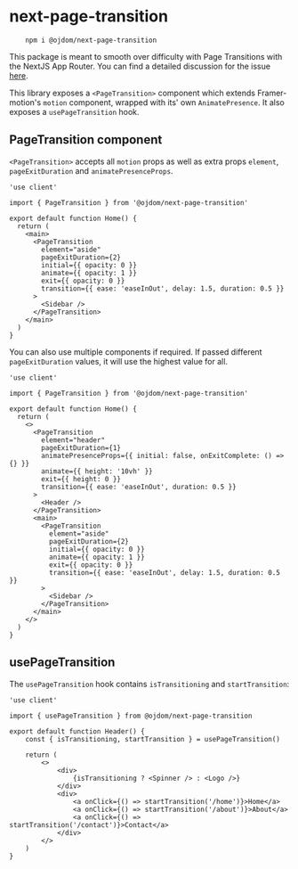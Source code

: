 # next-page-transition

```
    npm i @ojdom/next-page-transition
```

This package is meant to smooth over difficulty with Page Transitions with the NextJS App Router. You can find a detailed discussion for the issue [here](https://github.com/vercel/next.js/issues/49279).

This library exposes a `<PageTransition>` component which extends Framer-motion's `motion` component, wrapped with its' own `AnimatePresence`. It also exposes a `usePageTransition` hook.

## PageTransition component

`<PageTransition>` accepts all `motion` props as well as extra props `element`, `pageExitDuration` and `animatePresenceProps`.

```
'use client'

import { PageTransition } from '@ojdom/next-page-transition'

export default function Home() {
  return (
    <main>
      <PageTransition
        element="aside"
        pageExitDuration={2}
        initial={{ opacity: 0 }}
        animate={{ opacity: 1 }}
        exit={{ opacity: 0 }}
        transition={{ ease: 'easeInOut', delay: 1.5, duration: 0.5 }}
      >
        <Sidebar />
      </PageTransition>
    </main>
  )
}

```

You can also use multiple components if required. If passed different `pageExitDuration` values, it will use the highest value for all.

```
'use client'

import { PageTransition } from '@ojdom/next-page-transition'

export default function Home() {
  return (
    <>
      <PageTransition
        element="header"
        pageExitDuration={1}
        animatePresenceProps={{ initial: false, onExitComplete: () => {} }}
        animate={{ height: '10vh' }}
        exit={{ height: 0 }}
        transition={{ ease: 'easeInOut', duration: 0.5 }}
      >
        <Header />
      </PageTransition>
      <main>
        <PageTransition
          element="aside"
          pageExitDuration={2}
          initial={{ opacity: 0 }}
          animate={{ opacity: 1 }}
          exit={{ opacity: 0 }}
          transition={{ ease: 'easeInOut', delay: 1.5, duration: 0.5 }}
        >
          <Sidebar />
        </PageTransition>
      </main>
    </>
  )
}

```

## usePageTransition

The `usePageTransition` hook contains `isTransitioning` and `startTransition`:

```
'use client'

import { usePageTransition } from @ojdom/next-page-transition

export default function Header() {
    const { isTransitioning, startTransition } = usePageTransition()

    return (
        <>
            <div>
                {isTransitioning ? <Spinner /> : <Logo />}
            </div>
            <div>
                <a onClick={() => startTransition('/home')}>Home</a>
                <a onClick={() => startTransition('/about')}>About</a>
                <a onClick={() => startTransition('/contact')}>Contact</a>
            </div>
        </>
    )
}
```
